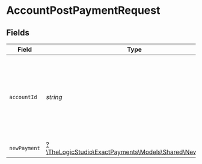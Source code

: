 # AccountPostPaymentRequest


## Fields

| Field                                                                                            | Type                                                                                             | Required                                                                                         | Description                                                                                      |
| ------------------------------------------------------------------------------------------------ | ------------------------------------------------------------------------------------------------ | ------------------------------------------------------------------------------------------------ | ------------------------------------------------------------------------------------------------ |
| `accountId`                                                                                      | *string*                                                                                         | :heavy_check_mark:                                                                               | The Account identifier. Represents the Merchant that this operation is going to be executed for. |
| `newPayment`                                                                                     | [?\TheLogicStudio\ExactPayments\Models\Shared\NewPayment](../../Models/Shared/NewPayment.md)     | :heavy_minus_sign:                                                                               | N/A                                                                                              |